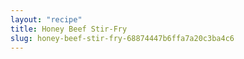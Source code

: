 ```yaml
---
layout: "recipe"
title: Honey Beef Stir-Fry
slug: honey-beef-stir-fry-68874447b6ffa7a20c3ba4c6
---
```

